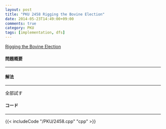 ```yaml
---
layout: post
title: "PKU 2458 Rigging the Bovine Election"
date: 2014-05-23T14:49:00+09:00
comments: true
category: PKU
tags: [implementation, dfs]
---
```


[Rigging the Bovine Election](http://poj.org/problem?id=2458)

#### 問題概要

****

#### 解法

****

全部試す

#### コード

****

{{< includeCode "/PKU/2458.cpp" "cpp" >}}

